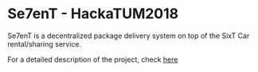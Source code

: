# Se7enT - HackaTUM2018

Se7enT is a decentralized package delivery system on top of the SixT Car rental/sharing service.

For a detailed description of the project, check [here](https://devpost.com/software/se7ent-the-next-sixt)  
